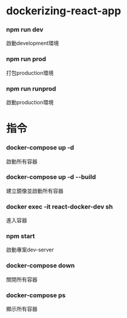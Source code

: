 # dockerizing-react-app

### npm run dev
啟動development環境

### npm run prod
打包production環境

### npm run runprod
啟動production環境


# 指令
### docker-compose up -d
啟動所有容器

### docker-compose up -d --build
建立鏡像並啟動所有容器

### docker exec -it react-docker-dev sh
進入容器

### npm start
啟動專案dev-server

### docker-compose down
關閉所有容器

### docker-compose ps
顯示所有容器